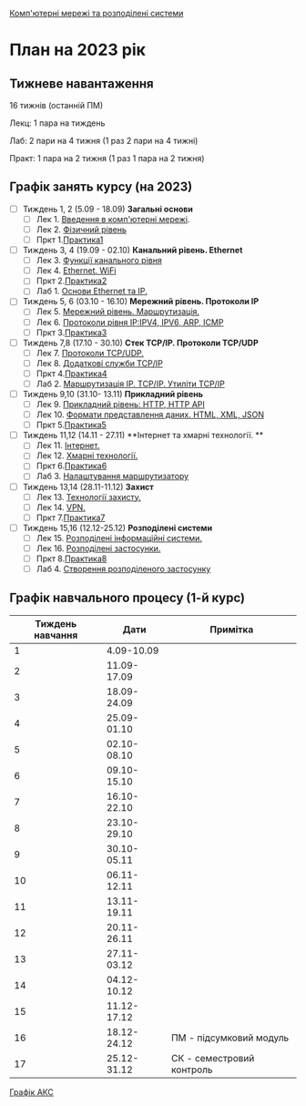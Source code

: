 [Комп'ютерні мережі та розподілені системи](https://github.com/pupenasan/cmputernetwork)

# План на 2023 рік

## Тижневе навантаження

16 тижнів (останній ПМ)

Лекц: 1 пара на тиждень

Лаб:  2 пари на 4 тижня (1 раз 2 пари на 4 тижні)

Практ: 1 пара на 2 тижня (1 раз 1 пара на 2 тижня)

## Графік занять курсу (на 2023)

- [ ] Тиждень 1, 2 (5.09 - 18.09) **Загальні основи**
  - [ ] Лек 1. [Введення в комп'ютерні мережі](lec/1.md).
  - [ ] Лек 2. [Фізичний рівень](lec/2.md) 
  - [ ] Пркт 1.[Практика1](prac/1.md)
- [ ] Тиждень 3, 4  (19.09 - 02.10) **Канальний рівень. Ethernet**
  - [ ] Лек 3. [Функції канального рівня](lec/3.md)
  - [ ] Лек 4. [Ethernet. WiFi](lec/4.md)
  - [ ] Пркт 2.[Практика2](prac/2.md)
  - [ ] Лаб 1. [Основи Ethernet та IP.](lab/1.md)
- [ ] Тиждень 5, 6  (03.10 - 16.10) **Мережний рівень. Протоколи IP** 
  - [ ] Лек 5. [Мережний рівень. Маршрутизація.](lec/5.md)
  - [ ] Лек 6. [Протоколи рівня IP:IPV4, IPV6, ARP, ICMP](lec/6.md)
  - [ ] Пркт 3.[Практика3](prac/3.md)
- [ ] Тиждень 7,8 (17.10 - 30.10) **Стек TCP/IP. Протоколи TCP/UDP**
  - [ ] Лек 7. [Протоколи TCP/UDP.](lec/7.md) 
  - [ ] Лек 8. [Додаткові служби TCP/IP](lec/8.md)
  - [ ] Пркт 4.[Практика4](prac/4.md)
  - [ ] Лаб 2. [Маршрутизація IP. TCP/IP. Утиліти TCP/IP](lab/2.md) 
- [ ] Тиждень 9,10 (31.10- 13.11) **Прикладний рівень**
  - [ ] Лек 9. [Прикладний рівень: HTTP, HTTP API](lec/9.md) 
  - [ ] Лек 10. [Формати представлення даних. HTML, XML, JSON](lec/10.md)
  - [ ] Пркт 5.[Практика5](prac/5.md)
- [ ] Тиждень 11,12 (14.11 - 27.11) **Інтернет та хмарні технології. **
  - [ ] Лек 11. [Інтернет.](lec/11.md)
  - [ ] Лек 12. [Хмарні технології.](lec/12.md)
  - [ ] Пркт 6.[Практика6](prac/6.md)
  - [ ] Лаб 3. [Налаштування маршрутизатору](lab/3.md)
- [ ] Тиждень 13,14 (28.11-11.12) **Захист**
  - [ ] Лек 13. [Технології захисту.](lec/13.md)
  - [ ] Лек 14. [VPN.](lec/14.md)
  - [ ] Пркт 7.[Практика7](prac/7.md)
- [ ] Тиждень 15,16 (12.12-25.12) **Розподілені системи**
  - [ ] Лек 15. [Розподілені інформаційні системи.](lec/15.md)
  - [ ] Лек 16. [Розподілені застосунки.](lec/16.md)
  - [ ] Пркт 8.[Практика8](prac/8.md)
  - [ ] Лаб 4. [Створення розподіленого застосунку](lab/4.md)

## Графік навчального процесу (1-й курс)

| Тиждень навчання | Дати        | Примітка                  |
| ---------------- | ----------- | ------------------------- |
| 1                | 4.09-10.09  |                           |
| 2                | 11.09-17.09 |                           |
| 3                | 18.09-24.09 |                           |
| 4                | 25.09-01.10 |                           |
| 5                | 02.10-08.10 |                           |
| 6                | 09.10-15.10 |                           |
| 7                | 16.10-22.10 |                           |
| 8                | 23.10-29.10 |                           |
| 9                | 30.10-05.11 |                           |
| 10               | 06.11-12.11 |                           |
| 11               | 13.11-19.11 |                           |
| 12               | 20.11-26.11 |                           |
| 13               | 27.11-03.12 |                           |
| 14               | 04.12-10.12 |                           |
| 15               | 11.12-17.12 |                           |
| 16               | 18.12-24.12 | ПМ - підсумковий модуль   |
| 17               | 25.12-31.12 | СК - семестровий контроль |

[Графік АКС](https://drive.google.com/file/d/1IzYxrJ4R5OqNKv5__JS-NT-Bt415y4iM/view)